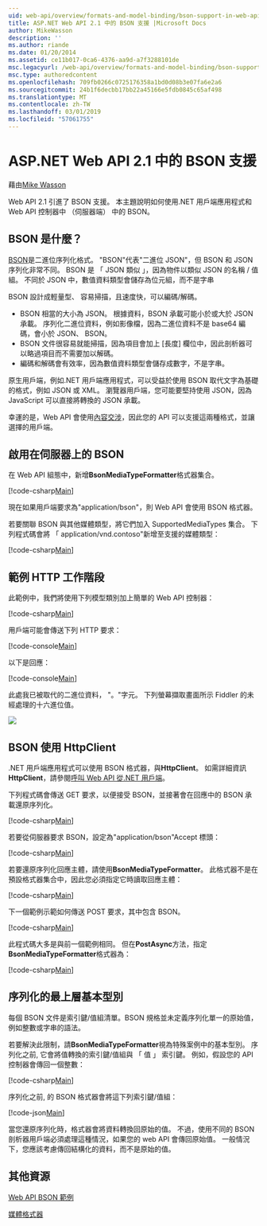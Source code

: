 ```yaml
---
uid: web-api/overview/formats-and-model-binding/bson-support-in-web-api-21
title: ASP.NET Web API 2.1 中的 BSON 支援 |Microsoft Docs
author: MikeWasson
description: ''
ms.author: riande
ms.date: 01/20/2014
ms.assetid: ce11b017-0ca6-4376-aa9d-a7f3288101de
msc.legacyurl: /web-api/overview/formats-and-model-binding/bson-support-in-web-api-21
msc.type: authoredcontent
ms.openlocfilehash: 709fb0266c0725176358a1bd0d08b3e07fa6e2a6
ms.sourcegitcommit: 24b1f6decbb17bb22a45166e5fdb0845c65af498
ms.translationtype: MT
ms.contentlocale: zh-TW
ms.lasthandoff: 03/01/2019
ms.locfileid: "57061755"
---
```

<a name="bson-support-in-aspnet-web-api-21"></a>ASP.NET Web API 2.1 中的 BSON 支援
====================
藉由[Mike Wasson](https://github.com/MikeWasson)

Web API 2.1 引進了 BSON 支援。 本主題說明如何使用.NET 用戶端應用程式和 Web API 控制器中 （伺服器端） 中的 BSON。

## <a name="what-is-bson"></a>BSON 是什麼？

[BSON](http://bsonspec.org/)是二進位序列化格式。 "BSON"代表"二進位 JSON"，但 BSON 和 JSON 序列化非常不同。 BSON 是 「 JSON 類似 」，因為物件以類似 JSON 的名稱 / 值組。 不同於 JSON 中，數值資料類型會儲存為位元組，而不是字串

BSON 設計成輕量型、 容易掃描，且速度快，可以編碼/解碼。

- BSON 相當的大小為 JSON。 根據資料，BSON 承載可能小於或大於 JSON 承載。 序列化二進位資料，例如影像檔，因為二進位資料不是 base64 編碼，會小於 JSON、 BSON。
- BSON 文件很容易就能掃描，因為項目會加上 [長度] 欄位中，因此剖析器可以略過項目而不需要加以解碼。
- 編碼和解碼會有效率，因為數值資料類型會儲存成數字，不是字串。

原生用戶端，例如.NET 用戶端應用程式，可以受益於使用 BSON 取代文字為基礎的格式，例如 JSON 或 XML。 瀏覽器用戶端，您可能要堅持使用 JSON，因為 JavaScript 可以直接將轉換的 JSON 承載。

幸運的是，Web API 會使用[內容交涉](content-negotiation.md)，因此您的 API 可以支援這兩種格式，並讓選擇的用戶端。

## <a name="enabling-bson-on-the-server"></a>啟用在伺服器上的 BSON

在 Web API 組態中，新增**BsonMediaTypeFormatter**格式器集合。

[!code-csharp[Main](bson-support-in-web-api-21/samples/sample1.cs)]

現在如果用戶端要求為"application/bson"，則 Web API 會使用 BSON 格式器。

若要關聯 BSON 與其他媒體類型，將它們加入 SupportedMediaTypes 集合。 下列程式碼會將 「 application/vnd.contoso"新增至支援的媒體類型：

[!code-csharp[Main](bson-support-in-web-api-21/samples/sample2.cs)]

## <a name="example-http-session"></a>範例 HTTP 工作階段

此範例中，我們將使用下列模型類別加上簡單的 Web API 控制器：

[!code-csharp[Main](bson-support-in-web-api-21/samples/sample3.cs)]

用戶端可能會傳送下列 HTTP 要求：

[!code-console[Main](bson-support-in-web-api-21/samples/sample4.cmd)]

以下是回應：

[!code-console[Main](bson-support-in-web-api-21/samples/sample5.cmd)]

此處我已被取代的二進位資料， &quot;。&quot;字元。 下列螢幕擷取畫面所示 Fiddler 的未經處理的十六進位值。

[![](bson-support-in-web-api-21/_static/image2.png)](bson-support-in-web-api-21/_static/image1.png)

## <a name="using-bson-with-httpclient"></a>BSON 使用 HttpClient

.NET 用戶端應用程式可以使用 BSON 格式器，與**HttpClient**。 如需詳細資訊**HttpClient**，請參閱[呼叫 Web API 從.NET 用戶端](../advanced/calling-a-web-api-from-a-net-client.md)。

下列程式碼會傳送 GET 要求，以便接受 BSON，並接著會在回應中的 BSON 承載還原序列化。

[!code-csharp[Main](bson-support-in-web-api-21/samples/sample6.cs)]

若要從伺服器要求 BSON，設定為"application/bson"Accept 標頭：

[!code-csharp[Main](bson-support-in-web-api-21/samples/sample7.cs)]

若要還原序列化回應主體，請使用**BsonMediaTypeFormatter**。 此格式器不是在預設格式器集合中，因此您必須指定它時讀取回應主體：

[!code-csharp[Main](bson-support-in-web-api-21/samples/sample8.cs)]

下一個範例示範如何傳送 POST 要求，其中包含 BSON。

[!code-csharp[Main](bson-support-in-web-api-21/samples/sample9.cs)]

此程式碼大多是與前一個範例相同。 但在**PostAsync**方法，指定**BsonMediaTypeFormatter**格式器為：

[!code-csharp[Main](bson-support-in-web-api-21/samples/sample10.cs)]

## <a name="serializing-top-level-primitive-types"></a>序列化的最上層基本型別

每個 BSON 文件是索引鍵/值組清單。BSON 規格並未定義序列化單一的原始值，例如整數或字串的語法。

若要解決此限制，請**BsonMediaTypeFormatter**視為特殊案例中的基本型別。 序列化之前, 它會將值轉換的索引鍵/值組與 「 值 」 索引鍵。 例如，假設您的 API 控制器會傳回一個整數：

[!code-csharp[Main](bson-support-in-web-api-21/samples/sample11.cs)]

序列化之前, 的 BSON 格式器會將這下列索引鍵/值組：

[!code-json[Main](bson-support-in-web-api-21/samples/sample12.json)]

當您還原序列化時，格式器會將資料轉換回原始的值。 不過，使用不同的 BSON 剖析器用戶端必須處理這種情況，如果您的 web API 會傳回原始值。 一般情況下，您應該考慮傳回結構化的資料，而不是原始的值。

## <a name="additional-resources"></a>其他資源

[Web API BSON 範例](https://aspnet.codeplex.com/SourceControl/latest#Samples/WebApi/BSONSample/)

[媒體格式器](media-formatters.md)
